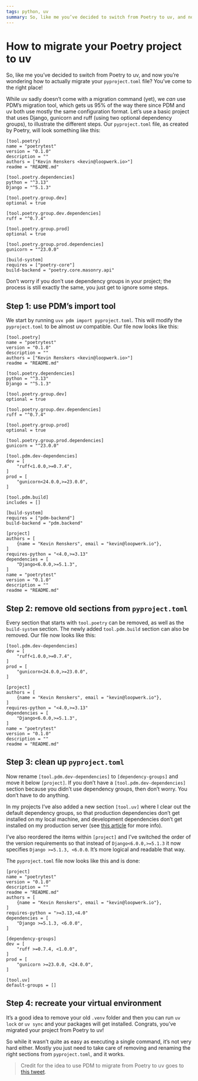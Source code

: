 ```yaml
---
tags: python, uv
summary: So, like me you’ve decided to switch from Poetry to uv, and now you’re wondering how to actually migrate your pyproject.toml file? You’ve come to the right place!
---
```


# How to migrate your Poetry project to uv

So, like me you’ve decided to switch from Poetry to uv, and now you’re wondering how to actually migrate your `pyproject.toml` file? You’ve come to the right place!

While uv sadly doesn’t come with a migration command (yet), we *can* use PDM’s migration tool, which gets us 95% of the way there since PDM and uv both use mostly the same configuration format. Let’s use a basic project that uses Django, gunicorn and ruff (using two optional dependency groups), to illustrate the different steps. Our `pyproject.toml` file, as created by Poetry, will look something like this:

```
[tool.poetry]
name = "poetrytest"
version = "0.1.0"
description = ""
authors = ["Kevin Renskers <kevin@loopwerk.io>"]
readme = "README.md"

[tool.poetry.dependencies]
python = "^3.13"
Django = "^5.1.3"

[tool.poetry.group.dev]
optional = true

[tool.poetry.group.dev.dependencies]
ruff = "^0.7.4"

[tool.poetry.group.prod]
optional = true

[tool.poetry.group.prod.dependencies]
gunicorn = "^23.0.0"

[build-system]
requires = ["poetry-core"]
build-backend = "poetry.core.masonry.api"
```

Don’t worry if you don’t use dependency groups in your project; the process is still exactly the same, you just get to ignore some steps.

## Step 1: use PDM’s import tool
We start by running `uvx pdm import pyproject.toml`. This will modify the `pyproject.toml` to be almost uv compatible. Our file now looks like this:

```
[tool.poetry]
name = "poetrytest"
version = "0.1.0"
description = ""
authors = ["Kevin Renskers <kevin@loopwerk.io>"]
readme = "README.md"

[tool.poetry.dependencies]
python = "^3.13"
Django = "^5.1.3"

[tool.poetry.group.dev]
optional = true

[tool.poetry.group.dev.dependencies]
ruff = "^0.7.4"

[tool.poetry.group.prod]
optional = true

[tool.poetry.group.prod.dependencies]
gunicorn = "^23.0.0"

[tool.pdm.dev-dependencies]
dev = [
    "ruff<1.0.0,>=0.7.4",
]
prod = [
    "gunicorn<24.0.0,>=23.0.0",
]

[tool.pdm.build]
includes = []

[build-system]
requires = ["pdm-backend"]
build-backend = "pdm.backend"

[project]
authors = [
    {name = "Kevin Renskers", email = "kevin@loopwerk.io"},
]
requires-python = "<4.0,>=3.13"
dependencies = [
    "Django<6.0.0,>=5.1.3",
]
name = "poetrytest"
version = "0.1.0"
description = ""
readme = "README.md"
```

## Step 2: remove old sections from `pyproject.toml`
Every section that starts with `tool.poetry` can be removed, as well as the `build-system` section. The newly added `tool.pdm.build` section can also be removed. Our file now looks like this:

```
[tool.pdm.dev-dependencies]
dev = [
    "ruff<1.0.0,>=0.7.4",
]
prod = [
    "gunicorn<24.0.0,>=23.0.0",
]

[project]
authors = [
    {name = "Kevin Renskers", email = "kevin@loopwerk.io"},
]
requires-python = "<4.0,>=3.13"
dependencies = [
    "Django<6.0.0,>=5.1.3",
]
name = "poetrytest"
version = "0.1.0"
description = ""
readme = "README.md"
```

## Step 3: clean up `pyproject.toml`
Now rename `[tool.pdm.dev-dependencies]` to `[dependency-groups]` and move it below `[project]`. If you don’t have a `[tool.pdm.dev-dependencies]` section because you didn’t use dependency groups, then don’t worry. You don’t have to do anything.

In my projects I’ve also added a new section `[tool.uv]` where I clear out the default dependency groups, so that production dependencies don’t get installed on my local machine, and development dependencies don’t get installed on my production server (see [this article](/articles/2024/python-uv-revisited/) for more info).

I’ve also reordered the items within `[project]` and I’ve switched the order of the version requirements so that instead of `Django<6.0.0,>=5.1.3` it now specifies `Django >=5.1.3, <6.0.0`. It’s more logical and readable that way.

The `pyproject.toml` file now looks like this and is done:

```
[project]
name = "poetrytest"
version = "0.1.0"
description = ""
readme = "README.md"
authors = [
    {name = "Kevin Renskers", email = "kevin@loopwerk.io"},
]
requires-python = ">=3.13,<4.0"
dependencies = [
    "Django >=5.1.3, <6.0.0",
]

[dependency-groups]
dev = [
    "ruff >=0.7.4, <1.0.0",
]
prod = [
    "gunicorn >=23.0.0, <24.0.0",
]

[tool.uv]
default-groups = []
```

## Step 4: recreate your virtual environment
It’s a good idea to remove your old `.venv` folder and then you can run `uv lock` or `uv sync` and your packages will get installed. Congrats, you’ve migrated your project from Poetry to uv!

So while it wasn’t quite as easy as executing a single command, it’s not very hard either. Mostly you just need to take care of removing and renaming the right sections from `pyproject.toml`, and it works.

> Credit for the idea to use PDM to migrate from Poetry to uv goes to [this tweet](https://x.com/tiangolo/status/1839686030007361803).